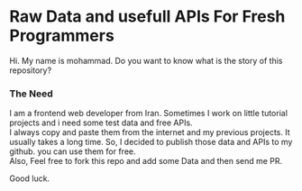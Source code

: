 # Raw Data and usefull APIs For Fresh Programmers

Hi.
My name is mohammad. Do you want to know what is the story of this repository?

### The Need
I am a frontend web developer from Iran. Sometimes I work on little tutorial projects and i need some test data and free APIs.  
I always copy and paste them from the internet and my previous projects. It usually takes a long time. So, I decided to publish those data and APIs to my github. you can use them for free. \
Also, Feel free to fork this repo and add some Data and then send me PR.

Good luck.